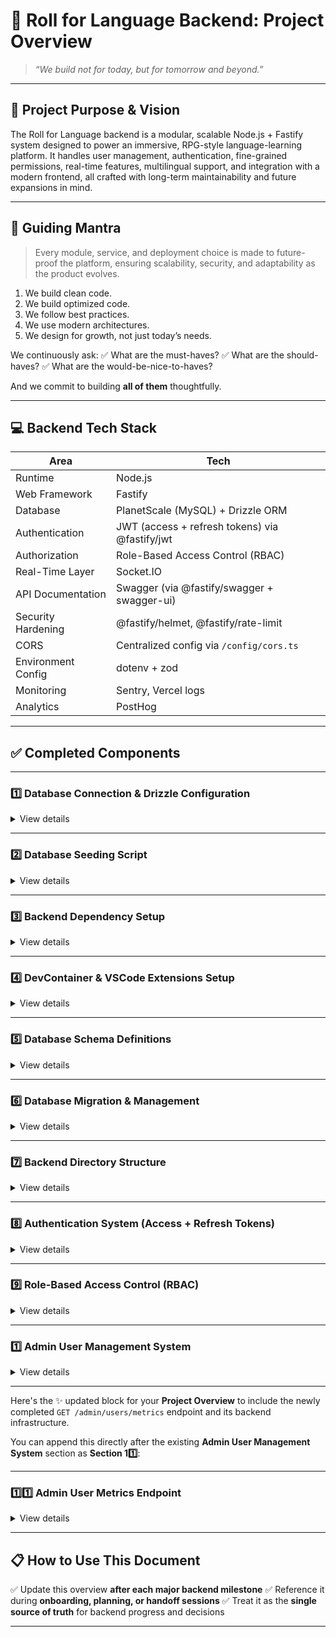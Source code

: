 # 🏰 **Roll for Language Backend: Project Overview**

> *“We build not for today, but for tomorrow and beyond.”*

---

## 🌟 **Project Purpose & Vision**

The Roll for Language backend is a modular, scalable Node.js + Fastify system designed to power an immersive, RPG-style language-learning platform.
It handles user management, authentication, fine-grained permissions, real-time features, multilingual support, and integration with a modern frontend, all crafted with long-term maintainability and future expansions in mind.

---

## 🏹 **Guiding Mantra**

> Every module, service, and deployment choice is made to future-proof the platform, ensuring scalability, security, and adaptability as the product evolves.

1. We build clean code.
2. We build optimized code.
3. We follow best practices.
4. We use modern architectures.
5. We design for growth, not just today’s needs.

We continuously ask:
✅ What are the must-haves?
✅ What are the should-haves?
✅ What are the would-be-nice-to-haves?

And we commit to building **all of them** thoughtfully.

---

## 💻 **Backend Tech Stack**

| Area               | Tech                                           |
| ------------------ | ---------------------------------------------- |
| Runtime            | Node.js                                        |
| Web Framework      | Fastify                                        |
| Database           | PlanetScale (MySQL) + Drizzle ORM              |
| Authentication     | JWT (access + refresh tokens) via @fastify/jwt |
| Authorization      | Role-Based Access Control (RBAC)               |
| Real-Time Layer    | Socket.IO                                      |
| API Documentation  | Swagger (via @fastify/swagger + swagger-ui)    |
| Security Hardening | @fastify/helmet, @fastify/rate-limit           |
| CORS               | Centralized config via `/config/cors.ts`       |
| Environment Config | dotenv + zod                                   |
| Monitoring         | Sentry, Vercel logs                            |
| Analytics          | PostHog                                        |

---

## ✅ Completed Components

---

### 1️⃣ Database Connection & Drizzle Configuration

<details>
<summary>View details</summary>

✅ `.env` integration with secure credential loading
✅ Drizzle ORM + PlanetScale CLI setup
✅ Verified database connection

Key Files:

* `/drizzle.config.ts`
* `.env`
* `/drizzle/`

Commands:

```bash
npx drizzle-kit generate
npx drizzle-kit push
```

</details>

---

### 2️⃣ Database Seeding Script

<details>
<summary>View details</summary>

✅ Initial roles: `superadmin`, `admin`, `teacher`, `student`
✅ Pre-seeded admin and superadmin users
✅ Uses internal `idGenerator` for unique IDs

Key File:

* `/src/db/seeds/seed.ts`

Command:

```bash
npx ts-node src/db/seeds/seed.ts
```

</details>

---

### 3️⃣ Backend Dependency Setup

<details>
<summary>View details</summary>

✅ Installed Fastify + plugins (`@fastify/jwt`, `@fastify/swagger`, `@fastify/helmet`, etc.)
✅ Installed dev tools (`ts-node`, `nodemon`, `eslint`, etc.)
✅ Audit-cleaned (or flagged for watch) security vulnerabilities

Key File:

* `/package.json`

Command:

```bash
npm install
npm run dev
```

</details>

---

### 4️⃣ DevContainer & VSCode Extensions Setup

<details>
<summary>View details</summary>

✅ Devcontainer configured for Node.js 20 backend
✅ Recommends essential Codespaces-compatible VSCode extensions

Key File:

* `.devcontainer/devcontainer.json`

</details>

---

### 5️⃣ Database Schema Definitions

<details>
<summary>View details</summary>

✅ Users, roles, sessions, auth providers
✅ Modular schema organization under `/src/db/schema/`
✅ Ready for future learning, RPG, and social modules

Dependencies:

* `drizzle-orm`
* `drizzle-kit`

</details>

---

### 6️⃣ Database Migration & Management

<details>
<summary>View details</summary>

✅ CLI-driven migrations
✅ PlanetScale-friendly (avoids foreign keys)
✅ Auto-generates SQL via Drizzle Kit

Commands:

```bash
npx drizzle-kit generate
npx drizzle-kit push
```

</details>

---

### 7️⃣ Backend Directory Structure

<details>
<summary>View details</summary>

✅ Modular directories:

```
/src
  ├── config/
  ├── plugins/
  ├── routes/
  ├── controllers/
  ├── services/
  ├── schemas/
  ├── db/
  ├── utils/
  └── sockets/
```

✅ Scaffolding script used to pre-create folders and placeholders

</details>

---

### 8️⃣ Authentication System (Access + Refresh Tokens)

<details>
<summary>View details</summary>

✅ Modular routes, controllers, services
✅ JWT-based access + refresh tokens
✅ Bcrypt password hashing
✅ Role-based user creation (student/admin/superadmin)
✅ Logout + global logout handling
✅ Full Swagger API documentation
✅ JWT payload returns `id`, `email`, `username`, `role`

Key Files:

* `/src/routes/auth.route.ts`
* `/src/controllers/auth.controller.ts`
* `/src/services/auth.service.ts`
* `/src/plugins/jwt.plugin.ts`

✅ Tested via:

```bash
curl -X POST http://localhost:3000/auth/signup
curl -X POST http://localhost:3000/auth/login
```

✅ Swagger UI live at:

```
http://localhost:3000/docs
```

</details>

---

### 9️⃣ Role-Based Access Control (RBAC)

<details>
<summary>View details</summary>

✅ Centralized role-permission mapping in `/src/utils/permissions.ts`
✅ Fastify request decorator: `request.hasPermission()`
✅ Supports roles: superadmin, admin, teacher, student
✅ Granular permission checks (e.g., `manage_users`, `view_reports`)
✅ Ready for expansion into ABAC (attribute-based access control)

Key Files:

* `/src/utils/permissions.ts`
* `/src/plugins/permissions.plugin.ts`

</details>

---

### 1️⃣️ Admin User Management System

<details>
<summary>View details</summary>

✅ `POST /admin/users` allows superadmins, admins, and teachers to create users within their role scope
✅ `GET /admin/users` fetches paginated, sortable, searchable user data

**Query Features Supported:**

* role & multi-role filters (`role`, `roles[]`)
* fuzzy search on username or email
* sorting (`sortBy`, `sortOrder`)
* pagination (`page`, `limit`)
* date filtering (`createdBefore`, `createdAfter`)
* inactive toggle (`includeSuspended`)
* count-only mode (`includeCountOnly`)

**Security:**

* `request.hasPermission('manage_users')` required to access
* Zod schema validation
* JWT auth enforced

Key Files:

* `/src/routes/admin.route.ts`
* `/src/controllers/admin.controller.ts`
* `/src/services/user.service.ts`
* `/src/schemas/admin.schema.ts`

</details>

---

Here's the ✨ updated block for your **Project Overview** to include the newly completed `GET /admin/users/metrics` endpoint and its backend infrastructure.

You can append this directly after the existing **Admin User Management System** section as **Section 11️⃣**:

---

### 1️⃣1️⃣ Admin User Metrics Endpoint

<details>
<summary>View details</summary>

✅ `GET /admin/users/metrics` returns dashboard-ready user statistics in bulk

**Metrics Returned:**

* `totalUsers` — all users in the system
* `activeUsers` — users with `is_active = true`
* `suspendedUsers` — users with `is_active = false`
* `roles` — object mapping each role to its user count
* `newUsersPast7Days` — count of accounts created in the past 7 days

**Security:**

* JWT auth enforced (`Bearer <accessToken>`)
* Permission required: `request.hasPermission('manage_users')`

Key Files:

* `/src/routes/admin.route.ts`
* `/src/controllers/admin.controller.ts`

</details>

---

## 📋 How to Use This Document

✅ Update this overview **after each major backend milestone**
✅ Reference it during **onboarding, planning, or handoff sessions**
✅ Treat it as the **single source of truth** for backend progress and decisions

---
